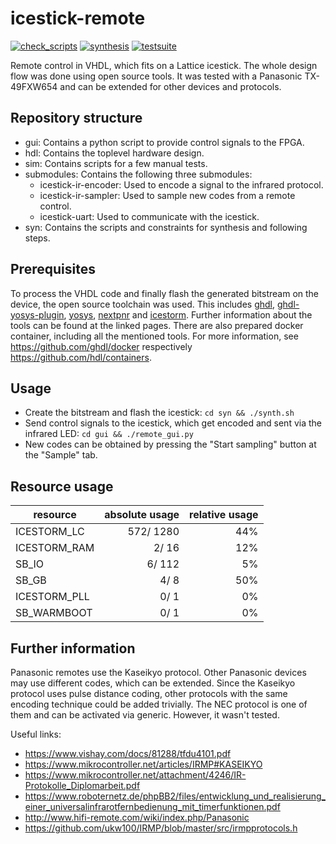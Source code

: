 # icestick-remote

[![check_scripts](https://github.com/marph91/icestick-remote/workflows/check_scripts/badge.svg)](https://github.com/marph91/icestick-remote/actions?query=workflow%3Acheck_scripts)
[![synthesis](https://github.com/marph91/icestick-remote/workflows/hdl_synthesis/badge.svg)](https://github.com/marph91/icestick-remote/actions?query=workflow%3Ahdl_synthesis)
[![testsuite](https://github.com/marph91/icestick-remote/workflows/testsuite/badge.svg)](https://github.com/marph91/icestick-remote/actions?query=workflow%3Atestsuite)

Remote control in VHDL, which fits on a Lattice icestick. The whole design flow was done using open source tools. It was tested with a Panasonic TX-49FXW654 and can be extended for other devices and protocols.

## Repository structure

- gui: Contains a python script to provide control signals to the FPGA.
- hdl: Contains the toplevel hardware design.
- sim: Contains scripts for a few manual tests.
- submodules: Contains the following three submodules:
  - icestick-ir-encoder: Used to encode a signal to the infrared protocol.
  - icestick-ir-sampler: Used to sample new codes from a remote control.
  - icestick-uart: Used to communicate with the icestick.
- syn: Contains the scripts and constraints for synthesis and following steps.

## Prerequisites

To process the VHDL code and finally flash the generated bitstream on the device, the open source toolchain was used. This includes [ghdl](https://github.com/ghdl/ghdl), [ghdl-yosys-plugin](https://github.com/ghdl/ghdl-yosys-plugin), [yosys](https://github.com/YosysHQ/yosys), [nextpnr](https://github.com/YosysHQ/nextpnr) and [icestorm](https://github.com/cliffordwolf/icestorm). Further information about the tools can be found at the linked pages.
There are also prepared docker container, including all the mentioned tools. For more information, see <https://github.com/ghdl/docker> respectively <https://github.com/hdl/containers>.

## Usage

- Create the bitstream and flash the icestick: `cd syn && ./synth.sh`
- Send control signals to the icestick, which get encoded and sent via the infrared LED: `cd gui && ./remote_gui.py`
- New codes can be obtained by pressing the "Start sampling" button at the "Sample" tab.

## Resource usage

resource | absolute usage | relative usage
-------------|----------:|---:
ICESTORM_LC  | 572/ 1280 | 44%
ICESTORM_RAM |   2/   16 | 12%
SB_IO        |   6/  112 |  5%
SB_GB        |   4/    8 | 50%
ICESTORM_PLL |   0/    1 |  0%
SB_WARMBOOT  |   0/    1 |  0%

## Further information

Panasonic remotes use the Kaseikyo protocol. Other Panasonic devices may use different codes, which can be extended. Since the Kaseikyo protocol uses pulse distance coding, other protocols with the same encoding technique could be added trivially. The NEC protocol is one of them and can be activated via generic. However, it wasn't tested.

Useful links:

- <https://www.vishay.com/docs/81288/tfdu4101.pdf>
- <https://www.mikrocontroller.net/articles/IRMP#KASEIKYO>
- <https://www.mikrocontroller.net/attachment/4246/IR-Protokolle_Diplomarbeit.pdf>
- <https://www.roboternetz.de/phpBB2/files/entwicklung_und_realisierung_einer_universalinfrarotfernbedienung_mit_timerfunktionen.pdf>
- <http://www.hifi-remote.com/wiki/index.php/Panasonic>
- <https://github.com/ukw100/IRMP/blob/master/src/irmpprotocols.h>
